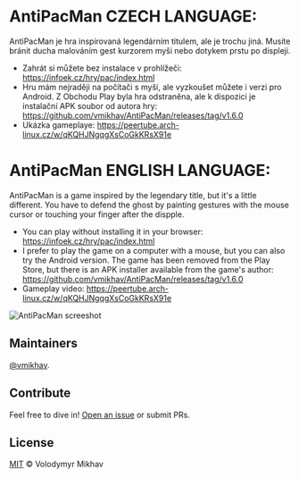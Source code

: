# AntiPacMan CZECH LANGUAGE:
AntiPacMan je hra inspirovaná legendárním titulem, ale je trochu jiná. Musíte bránit ducha malováním gest kurzorem myši nebo dotykem prstu po displeji.
- Zahrát si můžete bez instalace v prohlížeči: https://infoek.cz/hry/pac/index.html
- Hru mám nejraději na počítači s myší, ale vyzkoušet můžete i verzi pro Android. Z Obchodu Play byla hra odstraněna, ale k dispozici je instalační APK soubor od autora hry: https://github.com/vmikhav/AntiPacMan/releases/tag/v1.6.0
- Ukázka gameplaye: https://peertube.arch-linux.cz/w/qKQHJNgqgXsCoGkKRsX91e

# AntiPacMan ENGLISH LANGUAGE:
AntiPacMan is a game inspired by the legendary title, but it's a little different. You have to defend the ghost by painting gestures with the mouse cursor or touching your finger after the dispple.
- You can play without installing it in your browser: https://infoek.cz/hry/pac/index.html
- I prefer to play the game on a computer with a mouse, but you can also try the Android version. The game has been removed from the Play Store, but there is an APK installer available from the game's author: https://github.com/vmikhav/AntiPacMan/releases/tag/v1.6.0
- Gameplay video: https://peertube.arch-linux.cz/w/qKQHJNgqgXsCoGkKRsX91e


![AntiPacMan screeshot](img/screen.png)


## Maintainers

[@vmikhav](https://github.com/vmikhav).

## Contribute

Feel free to dive in! [Open an issue](https://github.com/vmikhav/AntiPacMan/issues/new) or submit PRs.

## License

[MIT](LICENSE) © Volodymyr Mikhav
